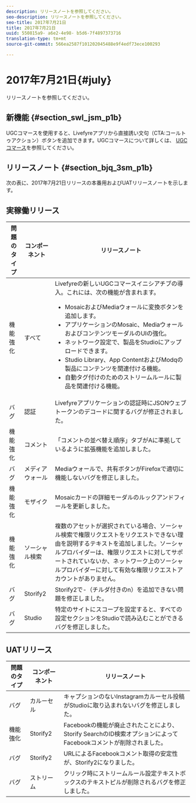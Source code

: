 ```yaml
---
description: リリースノートを参照してください。
seo-description: リリースノートを参照してください。
seo-title: 2017年7月21日
title: 2017年7月21日
uuid: 550815a9- a6e2-4e98- b5d6-7f4897373716
translation-type: tm+mt
source-git-commit: 566ea2587f101202045488e9f4edf73ece100293

---
```



# 2017年7月21日{#july}

リリースノートを参照してください。

## 新機能 {#section_swl_jsm_p1b}

UGCコマースを使用すると、Livefyreアプリから直接誘い文句（CTA:コールトゥアクション）ボタンを追加できます。UGCコマースについて詳しくは、 [UGCコマース](../../../c-features-livefyre/c-ugc-commerce.md#c_ugc_commerce)を参照してください。

## リリースノート {#section_bjq_3sm_p1b}

次の表に、2017年7月21日リリースの本番用およびUATリリースノートを示します。

## 実稼働リリース

| 問題のタイプ | コンポーネント | リリースノート |
|--- |--- |--- |
| 機能強化 | すべて | Livefyreの新しいUGCコマースイニシアチブの導入。これには、次の機能が含まれます。 <br><ul><li>MosaicおよびMediaウォールに変換ボタンを追加します。 </li><li>アプリケーションのMosaic、MediaウォールおよびコンテンツモーダルのUIの強化。 </li><li>ネットワーク設定で、製品をStudioにアップロードできます。</li><li> Studio Library、App ContentおよびModqの製品にコンテンツを関連付ける機能。</li><li> 自動タグ付けのためのストリームルールに製品を関連付ける機能。</li></ul> |
| バグ | 認証 | Livefyreアプリケーションの認証時にJSONウェブトークンのデコードに関するバグが修正されました。 |
| 機能強化 | コメント | 「コメントの並べ替え順序」タブがAに準拠しているように拡張機能を追加しました。 |
| バグ | メディアウォール | Mediaウォールで、共有ボタンがFirefoxで適切に機能しないバグを修正しました。 |
| 機能強化 | モザイク | Mosaicカードの詳細モーダルのルックアンドフィールを更新しました。 |
| 機能強化 | ソーシャル検索 | 複数のアセットが選択されている場合、ソーシャル検索で権限リクエストをリクエストできない理由を説明するテキストを追加しました。ソーシャルプロバイダーは、権限リクエストに対してサポートされていないか、ネットワーク上のソーシャルプロバイダーに対して有効な権限リクエストアカウントがありません。 |
| バグ | Storify2 | Storify2で-（チルダ付きのn）を追加できない問題を修正しました。 |
| バグ | Studio | 特定のサイトにスコープを設定すると、すべての設定セクションをStudioで読み込むことができるバグを修正しました。 |


## UATリリース

| **問題のタイプ** | **コンポーネント** | **リリースノート** |
|---|---|---|
| バグ | カルーセル | キャプションのないInstagramカルーセル投稿がStudioに取り込まれないバグを修正しました。 |
| 機能強化 | Storify2 | Facebookの機能が廃止されたことにより、Storify SearchのID検索オプションによってFacebookコメントが削除されました。 |
| バグ | Storify2 | URLによるFacebookコメント取得の安定性が、Storify2になりました。 |
| バグ | ストリーム | クリック時にストリームルール設定テキストボックスのテキストピルが削除されるバグを修正しました。 |

